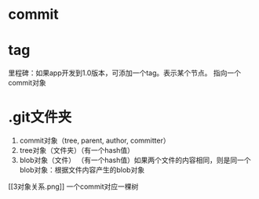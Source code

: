 # commit

# tag
里程碑：如果app开发到1.0版本，可添加一个tag。表示某个节点。
指向一个commit对象

# .git文件夹
1. commit对象（tree, parent, author, committer）
2. tree对象（文件夹）（有一个hash值）
3. blob对象（文件） （有一个hash值）如果两个文件的内容相同，则是同一个blob对象：根据文件内容产生的blob对象


[[3对象关系.png]]
一个commit对应一棵树